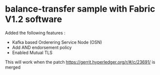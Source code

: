 # balance-transfer sample with Fabric V1.2 software

Added the following features :

* Kafka based Orderering Service Node (OSN)
* Add AND endorsement policy
* Enabled Mutual TLS 

This will work when the patch https://gerrit.hyperledger.org/r/#/c/23691/ is merged
